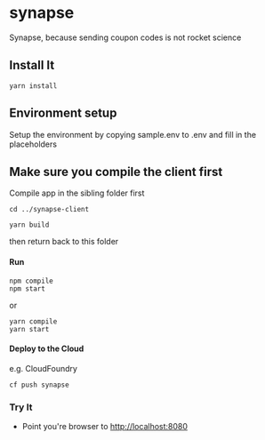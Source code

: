 # synapse

Synapse, because sending coupon codes is not rocket science

## Install It
```
yarn install
```
## Environment setup 
Setup the environment by copying sample.env to .env and fill in the placeholders

## Make sure you compile the client first
Compile app in the sibling folder first 

`cd ../synapse-client`

`yarn build` 

then return back to this folder
#### Run 

```
npm compile 
npm start
```
or 
```
yarn compile
yarn start
```

#### Deploy to the Cloud
e.g. CloudFoundry

```
cf push synapse
```

### Try It
* Point you're browser to [http://localhost:8080](http://localhost:8080)
   
